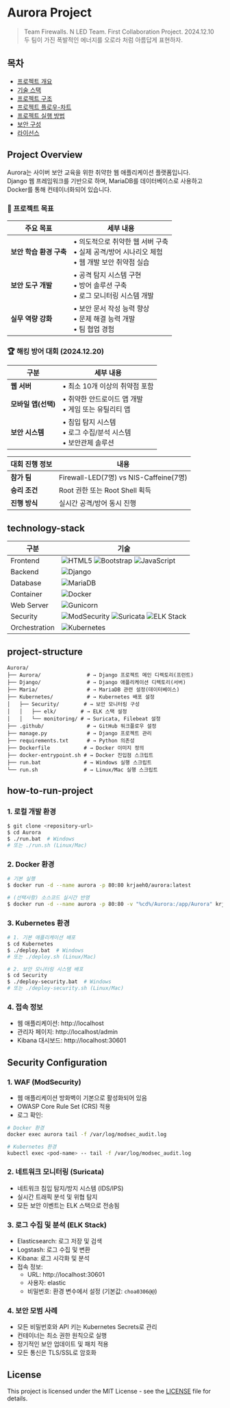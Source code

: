 # Aurora Project
> Team Firewalls. N LED Team. First Collaboration Project. 2024.12.10  
> 두 팀이 가진 폭발적인 에너지를 오로라 처럼 아름답게 표현하자.

## 목차

* [프로젝트 개요](#project-overview)
* [기술 스택](#technology-stack)
* [프로젝트 구조](#project-structure)
* [프로젝트 플로우-차트](#project-flowchart)
* [프로젝트 실행 방법](#how-to-run-project)
* [보안 구성](#security-configuration)
* [라이선스](#license)

## Project Overview

Aurora는 사이버 보안 교육을 위한 취약한 웹 애플리케이션 플랫폼입니다.  
Django 웹 프레임워크를 기반으로 하며, MariaDB를 데이터베이스로 사용하고 Docker를 통해 컨테이너화되어 있습니다.

### 🎯 프로젝트 목표

| 주요 목표 | 세부 내용 |
|---------|----------|
| **보안 학습 환경 구축** | • 의도적으로 취약한 웹 서버 구축<br>• 실제 공격/방어 시나리오 체험<br>• 웹 개발 보안 취약점 실습 |
| **보안 도구 개발** | • 공격 탐지 시스템 구현<br>• 방어 솔루션 구축<br>• 로그 모니터링 시스템 개발 |
| **실무 역량 강화** | • 보안 문서 작성 능력 향상<br>• 문제 해결 능력 개발<br>• 팀 협업 경험 |

### 🏆 해킹 방어 대회 (2024.12.20)

| 구분 | 세부 내용 |
|-----|----------|
| **웹 서버** | • 최소 10개 이상의 취약점 포함 |
| **모바일 앱(선택)** | • 취약한 안드로이드 앱 개발<br>• 게임 또는 유틸리티 앱 |
| **보안 시스템** | • 침입 탐지 시스템<br>• 로그 수집/분석 시스템<br>• 보안관제 솔루션 |

| 대회 진행 정보 | 내용 |
|--------------|------|
| **참가 팀** | Firewall-LED(7명) vs NIS-Caffeine(7명) |
| **승리 조건** | Root 권한 또는 Root Shell 획득 |
| **진행 방식** | 실시간 공격/방어 동시 진행 |

## technology-stack
| 구분 | 기술 |
|------|------|
| Frontend | ![HTML5](https://img.shields.io/badge/HTML5-E34F26?logo=html5&logoColor=white) ![Bootstrap](https://img.shields.io/badge/Bootstrap-5.3-purple?logo=bootstrap) ![JavaScript](https://img.shields.io/badge/JavaScript-ES6-yellow?logo=javascript) |
| Backend | ![Django](https://img.shields.io/badge/Django-5.0-green?logo=django) |
| Database | ![MariaDB](https://img.shields.io/badge/MariaDB-10.11-blue?logo=mariadb) |
| Container | ![Docker](https://img.shields.io/badge/Docker-Latest-blue?logo=docker) |
| Web Server | ![Gunicorn](https://img.shields.io/badge/Gunicorn-21.2-green?logo=gunicorn) |
| Security | ![ModSecurity](https://img.shields.io/badge/ModSecurity-3.0-red?logo=modsecurity) ![Suricata](https://img.shields.io/badge/Suricata-7.0-orange) ![ELK Stack](https://img.shields.io/badge/ELK_Stack-7.17-blue?logo=elastic) |
| Orchestration | ![Kubernetes](https://img.shields.io/badge/Kubernetes-Latest-blue?logo=kubernetes) |

## project-structure
```
Aurora/
├── Aurora/               # → Django 프로젝트 메인 디렉토리(프런트)
├── Django/               # → Django 애플리케이션 디렉토리(서버)
├── Maria/                # → MariaDB 관련 설정(데이터베이스)
├── Kubernetes/           # → Kubernetes 배포 설정
│   ├── Security/        # → 보안 모니터링 구성
│   │   ├── elk/        # → ELK 스택 설정
│   │   └── monitoring/ # → Suricata, Filebeat 설정
├── .github/              # → GitHub 워크플로우 설정
├── manage.py             # → Django 프로젝트 관리
├── requirements.txt      # → Python 의존성
├── Dockerfile           # → Docker 이미지 정의
├── docker-entrypoint.sh # → Docker 진입점 스크립트
├── run.bat              # → Windows 실행 스크립트
└── run.sh               # → Linux/Mac 실행 스크립트
```

## how-to-run-project
### 1. 로컬 개발 환경
```bash
$ git clone <repository-url>
$ cd Aurora
$ ./run.bat  # Windows
# 또는 ./run.sh (Linux/Mac)
```

### 2. Docker 환경
```bash
# 기본 실행
$ docker run -d --name aurora -p 80:80 krjaeh0/aurora:latest

# (선택사항) 소스코드 실시간 반영
$ docker run -d --name aurora -p 80:80 -v "%cd%/Aurora:/app/Aurora" krjaeh0/aurora:latest
```

### 3. Kubernetes 환경
```bash
# 1. 기본 애플리케이션 배포
$ cd Kubernetes
$ ./deploy.bat  # Windows
# 또는 ./deploy.sh (Linux/Mac)

# 2. 보안 모니터링 시스템 배포
$ cd Security
$ ./deploy-security.bat  # Windows
# 또는 ./deploy-security.sh (Linux/Mac)
```

### 4. 접속 정보
- 웹 애플리케이션: http://localhost
- 관리자 페이지: http://localhost/admin
- Kibana 대시보드: http://localhost:30601

## Security Configuration

### 1. WAF (ModSecurity)
- 웹 애플리케이션 방화벽이 기본으로 활성화되어 있음
- OWASP Core Rule Set (CRS) 적용
- 로그 확인:
```bash
# Docker 환경
docker exec aurora tail -f /var/log/modsec_audit.log

# Kubernetes 환경
kubectl exec <pod-name> -- tail -f /var/log/modsec_audit.log
```

### 2. 네트워크 모니터링 (Suricata)
- 네트워크 침입 탐지/방지 시스템 (IDS/IPS)
- 실시간 트래픽 분석 및 위협 탐지
- 모든 보안 이벤트는 ELK 스택으로 전송됨

### 3. 로그 수집 및 분석 (ELK Stack)
- Elasticsearch: 로그 저장 및 검색
- Logstash: 로그 수집 및 변환
- Kibana: 로그 시각화 및 분석
- 접속 정보:
  - URL: http://localhost:30601
  - 사용자: elastic
  - 비밀번호: 환경 변수에서 설정 (기본값: `choa0306@@`)

### 4. 보안 모범 사례
- 모든 비밀번호와 API 키는 Kubernetes Secrets로 관리
- 컨테이너는 최소 권한 원칙으로 실행
- 정기적인 보안 업데이트 및 패치 적용
- 모든 통신은 TLS/SSL로 암호화

## License
This project is licensed under the MIT License - see the [LICENSE](LICENSE) file for details.